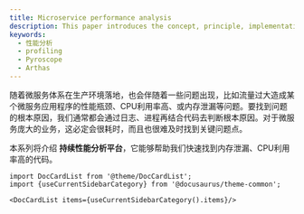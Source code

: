 ```yaml
---
title: Microservice performance analysis
description: This paper introduces the concept, principle, implementation and application scenario of microservice performance analysis.
keywords:
  - 性能分析
  - profiling
  - Pyroscope
  - Arthas
---
```


随着微服务体系在生产环境落地，也会伴随着一些问题出现，比如流量过大造成某个微服务应用程序的性能瓶颈、CPU利用率高、或内存泄漏等问题。要找到问题的根本原因，我们通常都会通过日志、进程再结合代码去判断根本原因。对于微服务庞大的业务，这必定会很耗时，而且也很难及时找到关键问题点。

本系列将介绍 **持续性能分析平台**，它能够帮助我们快速找到内存泄漏、CPU利用率高的代码。

```mdx-code-block
import DocCardList from '@theme/DocCardList';
import {useCurrentSidebarCategory} from '@docusaurus/theme-common';

<DocCardList items={useCurrentSidebarCategory().items}/>
```
